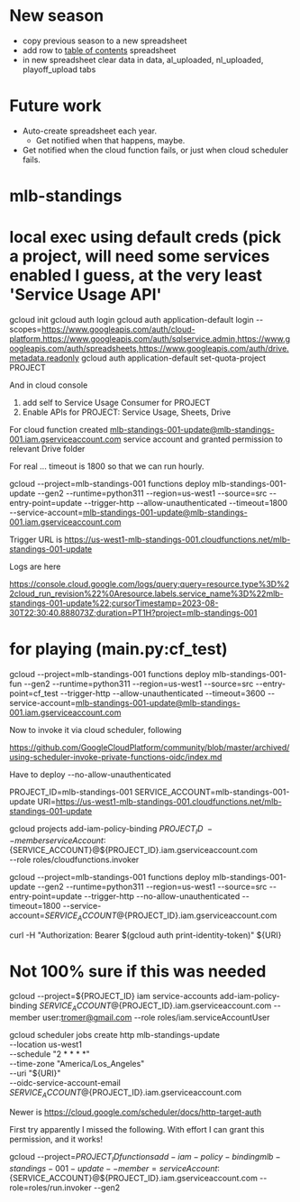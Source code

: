 New season
=
* copy previous season to a new spreadsheet
* add row to [table of contents](https://docs.google.com/spreadsheets/d/14h3hTCvXNzUqTtbegIzSE6JwetMgvtWB6xP9gv87gZs) spreadsheet
* in new spreadsheet clear data in data, al_uploaded, nl_uploaded, playoff_upload tabs

Future work
=
* Auto-create spreadsheet each year.
  * Get notified when that happens, maybe.
* Get notified when the cloud function fails, or just when cloud scheduler fails.



# mlb-standings

# local exec using default creds (pick a project, will need some services enabled I guess, at the very least 'Service Usage API'

gcloud init
gcloud auth login
gcloud auth application-default login --scopes=https://www.googleapis.com/auth/cloud-platform,https://www.googleapis.com/auth/sqlservice.admin,https://www.googleapis.com/auth/spreadsheets,https://www.googleapis.com/auth/drive.metadata.readonly
gcloud auth application-default set-quota-project PROJECT

And in cloud console 
1. add self to Service Usage Consumer for PROJECT
2. Enable APIs for PROJECT: Service Usage, Sheets, Drive


For cloud function created mlb-standings-001-update@mlb-standings-001.iam.gserviceaccount.com service account and granted permission to relevant Drive folder

For real ... timeout is 1800 so that we can run hourly.

gcloud --project=mlb-standings-001 functions deploy mlb-standings-001-update --gen2 --runtime=python311 --region=us-west1 --source=src --entry-point=update --trigger-http --allow-unauthenticated --timeout=1800 --service-account=mlb-standings-001-update@mlb-standings-001.iam.gserviceaccount.com

Trigger URL is https://us-west1-mlb-standings-001.cloudfunctions.net/mlb-standings-001-update


Logs are here

https://console.cloud.google.com/logs/query;query=resource.type%3D%22cloud_run_revision%22%0Aresource.labels.service_name%3D%22mlb-standings-001-update%22;cursorTimestamp=2023-08-30T22:30:40.888073Z;duration=PT1H?project=mlb-standings-001

# for playing (main.py:cf_test)
gcloud --project=mlb-standings-001 functions deploy mlb-standings-001-fun --gen2 --runtime=python311 --region=us-west1 --source=src --entry-point=cf_test --trigger-http --allow-unauthenticated --timeout=3600 --service-account=mlb-standings-001-update@mlb-standings-001.iam.gserviceaccount.com

Now to invoke it via cloud scheduler, following

https://github.com/GoogleCloudPlatform/community/blob/master/archived/using-scheduler-invoke-private-functions-oidc/index.md

Have to deploy --no-allow-unauthenticated

PROJECT_ID=mlb-standings-001
SERVICE_ACCOUNT=mlb-standings-001-update
URI=https://us-west1-mlb-standings-001.cloudfunctions.net/mlb-standings-001-update

gcloud projects add-iam-policy-binding ${PROJECT_ID} \
  --member serviceAccount:${SERVICE_ACCOUNT}@${PROJECT_ID}.iam.gserviceaccount.com \
  --role roles/cloudfunctions.invoker

gcloud --project=mlb-standings-001 functions deploy mlb-standings-001-update --gen2 --runtime=python311 --region=us-west1 --source=src --entry-point=update --trigger-http --no-allow-unauthenticated --timeout=1800 --service-account=${SERVICE_ACCOUNT}@${PROJECT_ID}.iam.gserviceaccount.com

curl -H "Authorization: Bearer $(gcloud auth print-identity-token)" ${URI}

# Not 100% sure if this was needed

gcloud --project=${PROJECT_ID} iam service-accounts add-iam-policy-binding ${SERVICE_ACCOUNT}@${PROJECT_ID}.iam.gserviceaccount.com --member user:tromer@gmail.com --role roles/iam.serviceAccountUser

gcloud scheduler jobs create http mlb-standings-update \
  --location us-west1 \
  --schedule "2 * * * *" \
  --time-zone "America/Los_Angeles" \
  --uri "${URI}" \
  --oidc-service-account-email ${SERVICE_ACCOUNT}@${PROJECT_ID}.iam.gserviceaccount.com

Newer is https://cloud.google.com/scheduler/docs/http-target-auth

First try apparently I missed the following. With effort I can grant this permission, and it works!

gcloud --project=${PROJECT_ID} functions add-iam-policy-binding mlb-standings-001-update --member=serviceAccount:${SERVICE_ACCOUNT}@${PROJECT_ID}.iam.gserviceaccount.com --role=roles/run.invoker --gen2
